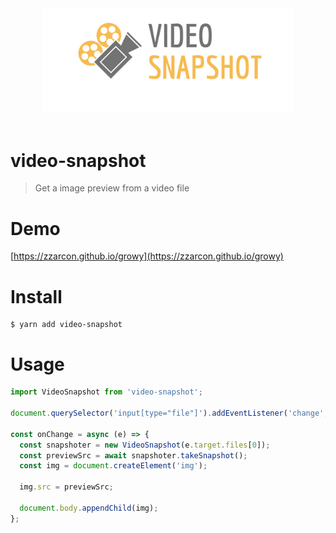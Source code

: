 <div align="center">
  <img src="logo.png" alt="Logo" width="400">
  <br><br>
</div>

# video-snapshot
> Get a image preview from a video file

# Demo
[https://zzarcon.github.io/growy](https://zzarcon.github.io/growy)
# Install

```
$ yarn add video-snapshot
```

# Usage

```javascript
import VideoSnapshot from 'video-snapshot';

document.querySelector('input[type="file"]').addEventListener('change', onChange);

const onChange = async (e) => {
  const snapshoter = new VideoSnapshot(e.target.files[0]);
  const previewSrc = await snapshoter.takeSnapshot();
  const img = document.createElement('img');

  img.src = previewSrc;

  document.body.appendChild(img);
};
```
